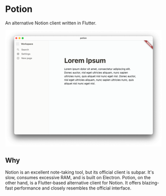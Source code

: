# Potion

An alternative Notion client written in Flutter.

![Screenshot](screenshots/1.png)

## Why

Notion is an excellent note-taking tool, but its official client is subpar. It's slow, consumes excessive RAM, and is built on Electron. Potion, on the other hand, is a Flutter-based alternative client for Notion. It offers blazing-fast performance and closely resembles the official interface.